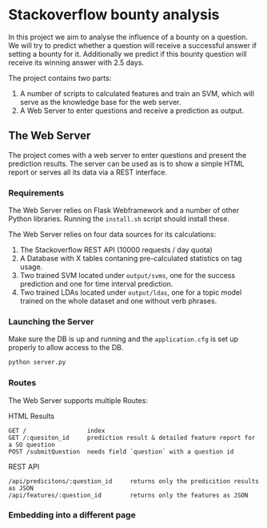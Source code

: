 # Stackoverflow bounty analysis
In this project we aim to analyse the influence of a bounty on a question. We will try to predict whether a question will receive a successful answer if setting a bounty for it. Additionally we predict if this bounty question will receive its winning answer with 2.5 days.

The project contains two parts:
1. A number of scripts to calculated features and train an SVM, which will serve as the knowledge base for the web server.
2. A Web Server to enter questions and receive a prediction as output.

## The Web Server
The project comes with a web server to enter questions and present the prediction results. The server can be used as is to show a simple HTML report or serves all its data via a REST interface.

### Requirements
The Web Server relies on Flask Webframework and a number of other Python libraries. Running the `install.sh` script should install these.


The Web Server relies on four data sources for its calculations:
1. The Stackoverflow REST API (10000 requests / day quota)
2. A Database with X tables contaning pre-calculated statistics on tag usage.
3. Two trained SVM located under `output/svms`, one for the success prediction and one for time interval prediction.
4. Two trained LDAs located under `output/ldas`, one for a topic model trained on the whole dataset and one without verb phrases.

### Launching the Server
Make sure the DB is up and running and the `application.cfg` is set up properly to allow access to the DB.

```sh
python server.py
```

### Routes

The Web Server supports multiple Routes:

HTML Results
```
GET /                 index
GET /:quesiton_id     prediction result & detailed feature report for a SO question
POST /submitQuestion  needs field `question` with a question id
```

REST API
```
/api/predicitons/:question_id     returns only the predicition results as JSON
/api/features/:question_id        returns only the features as JSON
```

### Embedding into a different page
